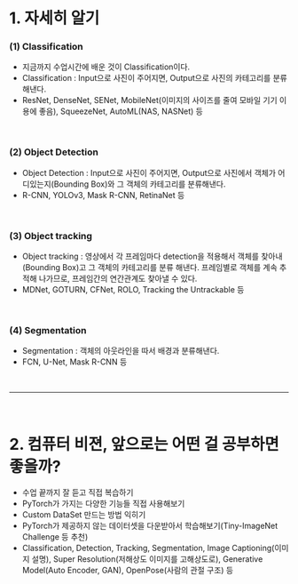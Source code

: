 # 1. 자세히 알기
### (1) Classification
 - 지금까지 수업시간에 배운 것이 Classification이다.
 - Classification : Input으로 사진이 주어지면, Output으로 사진의 카테고리를 분류해낸다.
 - ResNet, DenseNet, SENet, MobileNet(이미지의 사이즈를 줄여 모바일 기기 이용에 좋음), SqueezeNet, AutoML(NAS, NASNet) 등

<br>

### (2) Object Detection
 - Object Detection : Input으로 사진이 주어지면, Output으로 사진에서 객체가 어디있는지(Bounding Box)와 그 객체의 카테고리를 분류해낸다.
 - R-CNN, YOLOv3, Mask R-CNN, RetinaNet 등

<br>

### (3) Object tracking
 - Object tracking : 영상에서 각 프레임마다 detection을 적용해서 객체를 찾아내(Bounding Box)고 그 객체의 카테고리를 분류 해낸다. 프레임별로 객체를 계속 추적해 나가므로, 프레임간의 연간관계도 찾아낼 수 있다.
 - MDNet, GOTURN, CFNet, ROLO, Tracking the Untrackable 등

<br>

### (4) Segmentation
 - Segmentation : 객체의 아웃라인을 따서 배경과 분류해낸다.
 - FCN, U-Net, Mask R-CNN 등

<br>
<hr>
<br>
 
# 2. 컴퓨터 비젼, 앞으로는 어떤 걸 공부하면 좋을까?
 - 수업 끝까지 잘 듣고 직접 복습하기
 - PyTorch가 가지는 다양한 기능들 직접 사용해보기
 - Custom DataSet 만드는 방법 익히기
 - PyTorch가 제공하지 않는 데이터셋을 다운받아서 학습해보기(Tiny-ImageNet Challenge 등 추천)
 - Classification, Detection, Tracking, Segmentation, Image Captioning(이미지 설명), Super Resolution(저해상도 이미지를 고해상도로), Generative Model(Auto Encoder, GAN), OpenPose(사람의 관절 구조) 등
 
 
